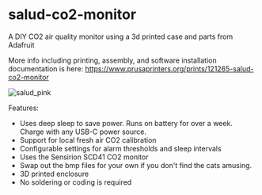 # salud-co2-monitor
A DIY CO2 air quality monitor using a 3d printed case and parts from Adafruit

More info including printing, assembly, and software installation documentation is here: https://www.prusaprinters.org/prints/121265-salud-co2-monitor

![salud_pink](https://user-images.githubusercontent.com/155642/150843049-919d1806-69f2-41cb-864a-b936e29487e7.jpg)

Features:

* Uses deep sleep to save power.  Runs on battery for over a week.  Charge with any USB-C power source.
* Support for local fresh air CO2 calibration
* Configurable settings for alarm thresholds and sleep intervals
* Uses the Sensirion SCD41 CO2 monitor
* Swap out the bmp files for your own if you don't find the cats amusing.
* 3D printed enclosure
* No soldering or coding is required
